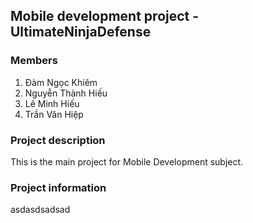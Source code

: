 ## Mobile development project - UltimateNinjaDefense

### Members
1.  Đàm Ngọc Khiêm
2.  Nguyễn Thành Hiếu
3.  Lê Minh Hiếu
4.  Trần Văn Hiệp

### Project description
> 
This is the main project for Mobile Development subject. 
>
### Project information
> 
asdasdsadsad
>
